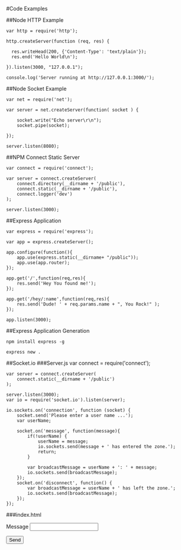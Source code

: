 #Code Examples

##Node HTTP Example

    var http = require('http');
    
    http.createServer(function (req, res) {
    
      res.writeHead(200, {'Content-Type': 'text/plain'});
      res.end('Hello World\n');
    
    }).listen(3000, "127.0.0.1");
    
    console.log('Server running at http://127.0.0.1:3000/');

##Node Socket Example

    var net = require('net');

	var server = net.createServer(function( socket ) {

		socket.write("Echo server\r\n");
		socket.pipe(socket);

	});

	server.listen(8080);

##NPM Connect Static Server

    var connect = require('connect');

	var server = connect.createServer(
		connect.directory(__dirname + '/public'),
		connect.static(__dirname + '/public'),
		connect.logger('dev')
	);

	server.listen(3000);

##Express Application

	var express = require('express');

	var app = express.createServer();

	app.configure(function(){
		app.use(express.static(__dirname+ "/public"));
		app.use(app.router);
	});

	app.get('/',function(req,res){
		res.send('Hey You found me!');
	});

	app.get('/hey/:name',function(req,res){
		res.send('Dude! ' + req.params.name + ", You Rock!" );
	});

	app.listen(3000);

##Express Application Generation

	npm install express -g
	
	express new .
	

##Socket.io
###Server.js
	var connect = require('connect'); 

	var server = connect.createServer(
		connect.static(__dirname + '/public')
	);

	server.listen(3000);
	var io = require('socket.io').listen(server);

	io.sockets.on('connection', function (socket) {
		socket.send('Please enter a user name ...');
		var userName;

		socket.on('message', function(message){
			if(!userName) {
	            userName = message;
	            io.sockets.send(message + ' has entered the zone.');
	            return;
	        }

			var broadcastMessage = userName + ': ' + message;
	        io.sockets.send(broadcastMessage);
		});
		socket.on('disconnect', function() {
	        var broadcastMessage = userName + ' has left the zone.';
	        io.sockets.send(broadcastMessage);
	    });
	});

###index.html
	<!DOCTYPE html PUBLIC "-//W3C//DTD HTML 4.01//EN">
	<html>
		<head><title>Simple Chat</title></head>
		<body>
			<div>
				<p><label for="messageText">Message</label> <input type="text" id="messageText"></p>
				<p><button id="sendButton">Send</button></p>
			</div>
			<div><ul id="messages"></ul></div>
			<script type="text/javascript" src="/socket.io/socket.io.js"></script>
			<script type="text/javascript" src="http://code.jquery.com/jquery-1.5.2.js"></script>
			<script type="text/javascript">
				$(document).ready(function() {
					var webSocket = io.connect('http://' + document.location.hostname + ':' + document.location.port);
								
					webSocket.on('connect', function() {
						$('#messages').append('<li>Connected to the server.<\/li>');
					});

					webSocket.on('message', function(message) {
						$('#messages').append('<li>' + message + '<\/li>');
					});

					webSocket.on('disconnect', function() {
						$('#messages').append('<li>Disconnected from the server.<\/li>');
					});

					$('#sendButton').bind('click', function() {
						var message = $('#messageText').val();
						webSocket.send(message);
						$('#messageText').val('');
					});
				});
			</script>
		</body>
	</html>




